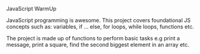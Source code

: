 JavaScript WarmUp

JavaScript programming is awesome. This project covers foundational JS concepts such as:
variables, if ... else, for loops, while loops, functions etc.

The project is made up of functions to perform basic tasks e.g print a message, print a square, find the second biggest element in an array etc.
